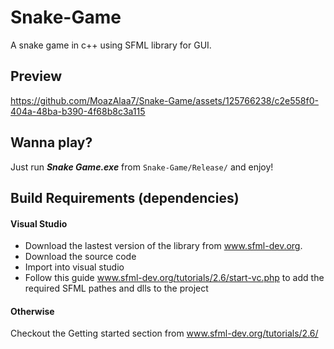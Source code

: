# Snake-Game
A snake game in c++ using SFML library for GUI.

## Preview
https://github.com/MoazAlaa7/Snake-Game/assets/125766238/c2e558f0-404a-48ba-b390-4f68b8c3a115

## Wanna play?
Just run *__Snake Game.exe__* from `Snake-Game/Release/` and enjoy!

## Build Requirements (dependencies)
#### Visual Studio
- Download the lastest version of the library from www.sfml-dev.org.
- Download the source code
- Import into visual studio
- Follow this guide www.sfml-dev.org/tutorials/2.6/start-vc.php to add the required SFML pathes and dlls to the project
#### Otherwise
Checkout the Getting started section from www.sfml-dev.org/tutorials/2.6/
